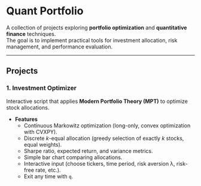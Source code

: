 # Quant Portfolio

A collection of projects exploring **portfolio optimization** and **quantitative finance** techniques.  
The goal is to implement practical tools for investment allocation, risk management, and performance evaluation. 

---

## Projects

### 1. Investment Optimizer
Interactive script that applies **Modern Portfolio Theory (MPT)** to optimize stock allocations.

- **Features**
  - Continuous Markowitz optimization (long-only, convex optimization with CVXPY).
  - Discrete *k*-equal allocation (greedy selection of exactly *k* stocks, equal weights).
  - Sharpe ratio, expected return, and variance metrics.
  - Simple bar chart comparing allocations.
  - Interactive input (choose tickers, time period, risk aversion λ, risk-free rate, etc.).
  - Exit any time with `q`.
